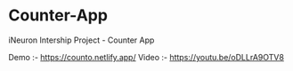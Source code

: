 # Counter-App
iNeuron Intership Project -  Counter App

Demo :- https://counto.netlify.app/
Video :- https://youtu.be/oDLLrA9OTV8
